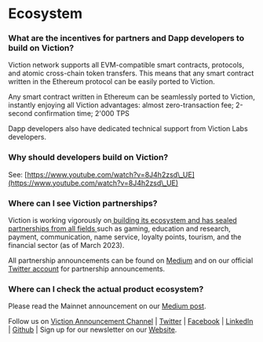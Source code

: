 # Ecosystem

### **What are the incentives for partners and Dapp developers to build on Viction?**

Viction network supports all EVM-compatible smart contracts, protocols, and atomic cross-chain token transfers. This means that any smart contract written in the Ethereum protocol can be easily ported to Viction.

Any smart contract written in Ethereum can be seamlessly ported to Viction, instantly enjoying all Viction advantages: almost zero-transaction fee; 2-second confirmation time; 2'000 TPS

Dapp developers also have dedicated technical support from Viction Labs developers.

### **Why should developers build on Viction?**

See: [https://www.youtube.com/watch?v=8J4h2zsd\_UE](https://www.youtube.com/watch?v=8J4h2zsd\_UE)

### **Where can I see Viction partnerships?**

Viction is working vigorously on[ building its ecosystem and has sealed partnerships from all fields ](https://viction.xyz/ecosystem/)such as gaming, education and research, payment, communication, name service, loyalty points, tourism, and the financial sector (as of March 2023).

All partnership announcements can be found on [Medium](https://medium.com/Viction) and on our official [Twitter account](https://twitter.com/VictionANN) for partnership announcements.

### **Where can I check the actual product ecosystem?**

Please read the Mainnet announcement on our [Medium post](https://medium.com/Viction/Viction-mainnet-has-officially-been-launched-25a55dd2efed).

Follow us on [Viction Announcement Channel](https://t.me/VictionChannel?source=post\_page---------------------------) | [Twitter](https://twitter.com/VictionANN?source=post\_page---------------------------) | [Facebook](https://www.facebook.com/Victionofficial?source=post\_page---------------------------) | [LinkedIn](https://www.linkedin.com/company/Viction/?source=post\_page---------------------------) | [Github](https://github.com/BuildOnViction?source=post\_page---------------------------) | Sign up for our newsletter on our [Website](https://viction.xyz/).
